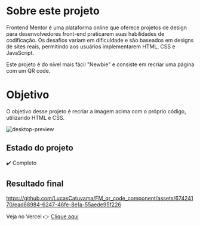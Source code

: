 # Sobre este projeto
Frontend Mentor é uma plataforma online que oferece projetos de design para desenvolvedores front-end praticarem suas habilidades de codificação. Os desafios variam em dificuldade e são baseados em designs de sites reais, permitindo aos usuários implementarem HTML, CSS e JavaScript.

Este projeto é do nível mais fácil "Newbie" e consiste em recriar uma página com um QR code.

# Objetivo
O objetivo desse projeto é recriar a imagem acima com o próprio código, utilizando HTML e CSS.

![desktop-preview](https://github.com/LucasCatuyama/FM_qr_code_component/assets/67424170/64a0e72a-773a-4955-ae92-9319b5506e65)

## Estado do projeto
✔️ Completo

## Resultado final
https://github.com/LucasCatuyama/FM_qr_code_component/assets/67424170/ead68984-6247-46fe-8e1a-55aede95f226


Veja no Vercel 👉 [Clique aqui](https://fm-qr-code-component-alpha.vercel.app/) <br>
